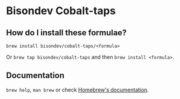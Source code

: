 # Bisondev Cobalt-taps

## How do I install these formulae?

`brew install bisondev/cobalt-taps/<formula>`

Or `brew tap bisondev/cobalt-taps` and then `brew install <formula>`.

## Documentation

`brew help`, `man brew` or check [Homebrew's documentation](https://docs.brew.sh).
